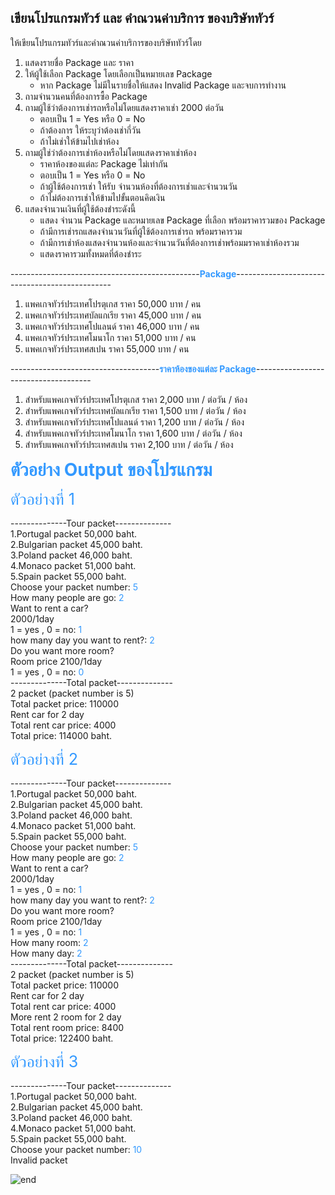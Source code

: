 ## __เขียนโปรแกรมทัวร์ และ คำณวนค่าบริการ ของบริษัททัวร์__    

ให้เขียนโปรแกรมทัวร์และคำณวนค่าบริการของบริษัททัวร์โดย 
1. แสดงรายชื่อ Package และ ราคา
2. ให้ผู้ใช้เลือก Package โดยเลือกเป็นหมายเลข Package
    * หาก Package ไม่มีในรายชื่อให้แสดง Invalid Package และจบการทำงาน
3. ถามจำนวนคนที่ต้องการซื้อ Package
4. ถามผู้ใช้ว่าต้องการเช่ารถหรือไม่โดยแสดงราคาเช่า 2000 ต่อวัน 
    * ตอบเป็น 1 = Yes หรือ 0 = No
    * ถ้าต้องการ ให้ระบุว่าต้องเช่ากี่วัน
    * ถ้าไม่เช่าให้ข้ามไปเช่าห้อง
5. ถามผู้ใช่ว่าต้องการเช่าห้องหรือไม่โดยแสดงราคาเช่าห้อง
    * ราคาห้องของแต่ละ Package ไม่เท่ากัน
    * ตอบเป็น 1 = Yes หรือ 0 = No
    * ถ้าผู้ใช้ต้องการเช่า ให้รับ จำนวนห้องที่ต้องการเช่าและจำนวนวัน
    * ถ้าไม่ต้องการเช่าให้ข้ามไปขั้นตอนคิดเงิน
6. แสดงจำนวนเงินที่ผู้ใช้ต้องชำระดังนี้
    * แสดง จำนวน Package และหมายเลข Package ที่เลือก พร้อมราคารวมของ Package
    * ถ้ามีการเช่ารถแสดงจำนวนวันที่ผู้ใช้ต้องการเช่ารถ พร้อมราคารวม
    * ถ้ามีการเช่าห้องแสดงจำนวนห้องและจำนวนวันที่ต้องการเช่าพร้อมมราคาเช่าห้องรวม
    * แสดงราคารวมทั้งหมดที่ต้องชำระ

-----------------------------------------------<span style=color:#3399FF	>**Package**</span>-----------------------------------------------
1. แพคเกจทัวร์ประเทศโปรตุเกส ราคา 50,000 บาท / คน 
2. แพคเกจทัวร์ประเทศบัลแกเรีย ราคา 45,000 บาท / คน 
3. แพคเกจทัวร์ประเทศโปแลนด์ ราคา 46,000 บาท / คน  
4. แพคเกจทัวร์ประเทศโมนาโก ราคา 51,000 บาท / คน  
5. แพคเกจทัวร์ประเทศสเปน ราคา 55,000 บาท / คน

-------------------------------------<span style=color:#3399FF>**ราคาห้องของแต่ละ Package**</span>-------------------------------------
1. สำหรับแพคเกจทัวร์ประเทศโปรตุเกส ราคา 2,000 บาท / ต่อวัน / ห้อง
2. สำหรับแพคเกจทัวร์ประเทศบัลแกเรีย ราคา 1,500 บาท / ต่อวัน / ห้อง
3. สำหรับแพคเกจทัวร์ประเทศโปแลนด์ ราคา 1,200 บาท / ต่อวัน / ห้อง
4. สำหรับแพคเกจทัวร์ประเทศโมนาโก ราคา 1,600 บาท / ต่อวัน / ห้อง
5. สำหรับแพคเกจทัวร์ประเทศสเปน ราคา 2,100 บาท / ต่อวัน / ห้อง

<span style=color:#3399FF;font-size:200%>**ตัวอย่าง Output ของโปรแกรม**</span>



<span style=color:#3399FF;font-size:180%>ตัวอย่างที่ 1</span>  


--------------Tour packet--------------  
1.Portugal  packet 50,000 baht.  
2.Bulgarian packet 45,000 baht.  
3.Poland    packet 46,000 baht.  
4.Monaco    packet 51,000 baht.  
5.Spain     packet 55,000 baht.    
Choose your packet number: <span style=color:#3399FF>5</span>  
How many people are go: <span style=color:#3399FF>2</span>  
Want to rent a car?  
2000/1day  
1 = yes , 0 = no: <span style=color:#3399FF>1</span>  
how many day you want to rent?: <span style=color:#3399FF>2</span>  
Do you want more room?  
Room price 2100/1day  
1 = yes , 0 = no: <span style=color:#3399FF>0</span>  
--------------Total packet--------------   
2 packet (packet number is 5)  
Total packet price: 110000  
Rent car for 2 day  
Total rent car price: 4000  
Total price: 114000 baht.  



<span style=color:#3399FF;font-size:180%>ตัวอย่างที่ 2</span>  



--------------Tour packet--------------  
1.Portugal  packet 50,000 baht.  
2.Bulgarian packet 45,000 baht.  
3.Poland    packet 46,000 baht.  
4.Monaco    packet 51,000 baht.  
5.Spain     packet 55,000 baht.  
Choose your packet number: <span style=color:#3399FF>5  </span>  
How many people are go: <span style=color:#3399FF>2  </span>  
Want to rent a car?  
2000/1day  
1 = yes , 0 = no: <span style=color:#3399FF>1  </span>  
how many day you want to rent?: <span style=color:#3399FF>2  </span>  
Do you want more room?  
Room price 2100/1day  
1 = yes , 0 = no: <span style=color:#3399FF>1  </span>  
How many room: <span style=color:#3399FF>2  </span>  
How many day: <span style=color:#3399FF>2  </span>  
--------------Total packet--------------  
2 packet (packet number is 5)  
Total packet price: 110000  
Rent car for 2 day  
Total rent car price: 4000  
More rent 2 room for 2 day  
Total rent room price: 8400  
Total price: 122400 baht.  


<span style=color:#3399FF;font-size:180%>ตัวอย่างที่ 3</span>  


--------------Tour packet--------------  
1.Portugal  packet 50,000 baht.  
2.Bulgarian packet 45,000 baht.  
3.Poland    packet 46,000 baht.  
4.Monaco    packet 51,000 baht.  
5.Spain     packet 55,000 baht.  
Choose your packet number: <span style=color:#3399FF>10</span>  
Invalid packet

![end](https://media.giphy.com/media/DjYqNVITTewEM/giphy.gif)
